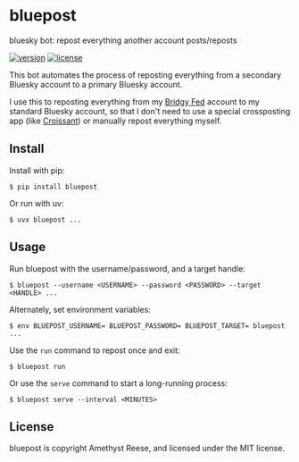 # bluepost

bluesky bot: repost everything another account posts/reposts

[![version](https://img.shields.io/pypi/v/bluepost.svg)](https://pypi.org/project/bluepost)
[![license](https://img.shields.io/pypi/l/bluepost.svg)](https://github.com/amyreese/bluepost/blob/main/LICENSE)

This bot automates the process of reposting everything from a secondary Bluesky
account to a primary Bluesky account.

I use this to reposting everything from my [Bridgy Fed](https://fed.brid.gy)
account to my standard Bluesky account, so that I don't need to use a special
crossposting app (like [Croissant](https://croissantapp.com)) or manually 
repost everything myself.


Install
-------

Install with pip:

```shell-session
$ pip install bluepost
```

Or run with uv:

```shell-session
$ uvx bluepost ...
```


Usage
-----

Run bluepost with the username/password, and a target handle:

```shell-session
$ bluepost --username <USERNAME> --password <PASSWORD> --target <HANDLE> ...
```

Alternately, set environment variables:

```shell-session
$ env BLUEPOST_USERNAME= BLUEPOST_PASSWORD= BLUEPOST_TARGET= bluepost ...
```

Use the `run` command to repost once and exit:

```shell-session
$ bluepost run
```

Or use the `serve` command to start a long-running process:

```shell-session
$ bluepost serve --interval <MINUTES>
```


License
-------

bluepost is copyright Amethyst Reese, and licensed under the MIT license.
